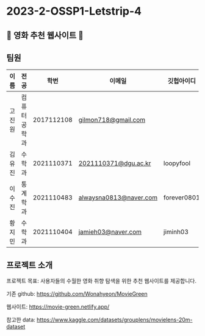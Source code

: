 # 2023-2-OSSP1-Letstrip-4
## 🍿 영화 추천 웹사이트 🍿
## 팀원
| 이름 | 전공 | 학번 | 이메일 | 깃헙아이디 |
| ----- | ---------- | ---------- | --------- | ---------- |
| 고진원 | 컴퓨터공학과 | 2017112108 | gilmon718@gmail.com |   |
| 김유진 | 수학과 | 2021110371 | 2021110371@dgu.ac.kr | loopyfool |
| 이수진 | 통계학과 | 2021110483 | alwaysna0813@naver.com | forever0801 |
| 황지민 | 수학과 | 2021110404 | jamieh03@naver.com | jiminh03  |

## 프로젝트 소개
프로젝트 목표: 사용자들의 수월한 영화 취향 탐색을 위한 추천 웹사이트를 제공합니다.

기존 github: https://github.com/Wonahyeon/MovieGreen

웹사이트: https://movie-green.netlify.app/

참고한 data: https://www.kaggle.com/datasets/grouplens/movielens-20m-dataset
